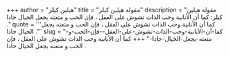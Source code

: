 +++
author = "هيلين كيلر"
title = "مقولة هيلين كيلر"
description = "مقولة هيلين كيلر: كما أن الأنانية وحب الذات تشوش على العقل ، فإن الحب و متعته يجعل الخيال حادا ."
quote = '''كما أن الأنانية وحب الذات تشوش على العقل ، فإن الحب و متعته يجعل الخيال حادا .''' 
slug = "كما-أن-الأنانية-وحب-الذات-تشوش-على-العقل--فإن-الحب-و-متعته-يجعل-الخيال-حادا-"
+++
كما أن الأنانية وحب الذات تشوش على العقل ، فإن الحب و متعته يجعل الخيال حادا .
